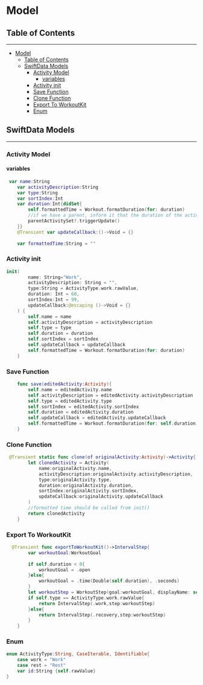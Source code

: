 # Model

## Table of Contents

---

- [Model](#model)
  - [Table of Contents](#table-of-contents)
  - [SwiftData Models](#swiftdata-models)
    - [Activity Model](#activity-model)
      - [variables](#variables)
    - [Activity init](#activity-init)
    - [Save Function](#save-function)
    - [Clone Function](#clone-function)
    - [Export To WorkoutKit](#export-to-workoutkit)
    - [Enum](#enum)

## SwiftData Models

---

### Activity Model

#### variables

```swift
 var name:String
    var activityDescription:String
    var type:String
    var sortIndex:Int
    var duration:Int{didSet{
        self.formattedTime = Workout.formatDuration(for: duration)
        //if we have a parent, inform it that the duration of the activity has changed.
        parentActivitySet?.triggerUpdate()
    }}
    @Transient var updateCallback:()->Void = {}
    
    var formattedTime:String = ""

```

### Activity init

```swift
init(
        name: String="Work",
        activityDescription: String = "",
        type:String = ActivityType.work.rawValue,
        duration: Int = 60,
        sortIndex:Int = 99,
        updateCallback:@escaping ()->Void = {}
    ) {
        self.name = name
        self.activityDescription = activityDescription
        self.type = type
        self.duration = duration
        self.sortIndex = sortIndex
        self.updateCallback = updateCallback
        self.formattedTime = Workout.formatDuration(for: duration)
    }

```

### Save Function

```swift
    func save(editedActivity:Activity){
        self.name = editedActivity.name
        self.activityDescription = editedActivity.activityDescription
        self.type = editedActivity.type
        self.sortIndex = editedActivity.sortIndex
        self.duration = editedActivity.duration
        self.updateCallback = editedActivity.updateCallback
        self.formattedTime = Workout.formatDuration(for: self.duration)
    }
```

### Clone Function

```swift
 @Transient static func clone(of originalActivity:Activity)->Activity{
        let clonedActivity = Activity(
            name:originalActivity.name,
            activityDescription:originalActivity.activityDescription,
            type:originalActivity.type,
            duration:originalActivity.duration,
            sortIndex:originalActivity.sortIndex,
            updateCallback:originalActivity.updateCallback
        )
        //formatted time should be called from init()
        return clonedActivity
    }
```

### Export To WorkoutKit

```swift
  @Transient func exportToWorkoutKit()->IntervalStep{
        var workoutGoal:WorkoutGoal
        
        if self.duration < 0{
            workoutGoal = .open
        }else{
            workoutGoal = .time(Double(self.duration), .seconds)
        }
        let workoutStep = WorkoutStep(goal:workoutGoal, displayName: self.name)
        if self.type == ActivityType.work.rawValue{
            return IntervalStep(.work,step:workoutStep)
        }else{
            return IntervalStep(.recovery,step:workoutStep)
        }
    }
```

### Enum

```swift
enum ActivityType:String, CaseIterable, Identifiable{
    case work = "Work"
    case rest = "Rest"
    var id:String {self.rawValue}
}
```
